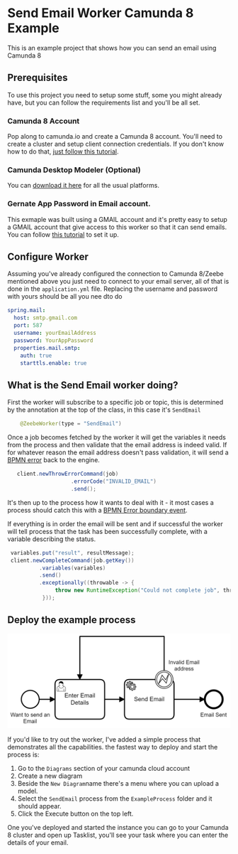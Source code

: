 # Send Email Worker Camunda 8 Example

This is an example project that shows how you can send an email using Camunda 8

## Prerequisites

To use this project you need to setup some stuff, some you might already have, but you can follow the requirements list and you'll be all set.

### Camunda 8 Account
Pop along to camunda.io and create a Camunda 8 account. You'll need to create a cluster and setup client connection credentials. If you don't know how to do that, [just follow this tutorial](https://docs.camunda.io/docs/guides/getting-started/).

### Camunda Desktop Modeler (Optional)
You can [download it here](https://camunda.com/download/modeler/) for all the usual platforms.

### Gernate App Password in Email account.
This exmaple was built using a GMAIL account and it's pretty easy to setup a GMAIL account that give access to this worker so that it can send emails. You can follow [this tutorial](https://www.javacodemonk.com/spring-boot-send-email-with-gmail-smtp-5caea8f3) to set it up.

## Configure Worker

Assuming you've already configured the connection to Camunda 8/Zeebe mentioned above you just need to connect to your email server, all of that is done in the `application.yml` file. Replacing the username and password with yours should be all you nee dto do

```yaml
spring.mail:
  host: smtp.gmail.com
  port: 587
  username: yourEmailAddress
  password: YourAppPassword
  properties.mail.smtp:
    auth: true
    starttls.enable: true

```

## What is the Send Email worker doing?

First the worker will subscribe to a specific job or topic, this is determined by the annotation at the top of the class, in this case it's `SendEmail`

```java
    @ZeebeWorker(type = "SendEmail")
  ```

Once a job becomes fetched by the worker it will get the variables it needs from the process and then validate that the email address is indeed valid. If for whatever reason the email address doesn't pass validation, it will send a [BPMN error](https://docs.camunda.io/docs/components/modeler/bpmn/error-events/error-events/) back to the engine. 

```Java
   client.newThrowErrorCommand(job)
                    .errorCode("INVALID_EMAIL")
                    .send();
```

It's then up to the process how it wants to deal with it - it most cases a process should catch this with a [BPMN Error boundary event](https://docs.camunda.io/docs/components/modeler/bpmn/error-events/error-events/). 

If everything is in order the email will be sent and if successful the worker will tell process that the task has been successfully complete, with a variable describing the status.

```Java
 variables.put("result", resultMessage);
 client.newCompleteCommand(job.getKey())
          .variables(variables)
          .send()
          .exceptionally((throwable -> {
               throw new RuntimeException("Could not complete job", throwable);
           }));
```

## Deploy the example process

![Process](./ExampleProcess/SendEmail.png)

If you'd like to try out the worker, I've added a simple process that demonstrates all the capabilities.
the fastest way to deploy and start the process is:
1. Go to the `Diagrams` section of your camunda cloud account
1. Create a new diagram
1. Beside the `New Diagram`name there's a menu where you can upload a model.
1. Select the `SendEmail` process from the `ExampleProcess` folder and it should appear.
1. Click the Execute button on the top left.

One you've deployed and started the instance you can go to your Camunda 8 cluster and open up Tasklist, you'll see your task where you can enter the details of your email.








